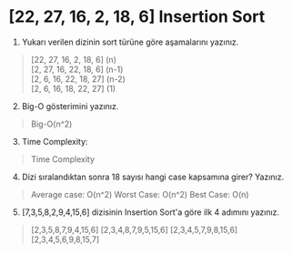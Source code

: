 # [22, 27, 16, 2, 18, 6] Insertion Sort
1. Yukarı verilen dizinin sort türüne göre aşamalarını yazınız.

> [22, 27, 16, 2, 18, 6] (n) <br>
> [2, 27, 16, 22, 18, 6] (n-1) <br>
> [2, 6, 16, 22, 18, 27] (n-2) <br>
> [2, 6, 16, 18, 22, 27] (1) <br>

2. Big-O gösterimini yazınız.
>Big-O(n^2)

3. Time Complexity:
> Time Complexity

4. Dizi sıralandıktan sonra 18 sayısı hangi case kapsamına girer? Yazınız.

> Average case: O(n^2)
> Worst Case: O(n^2)
> Best Case: O(n)

5. [7,3,5,8,2,9,4,15,6] dizisinin Insertion Sort'a göre ilk 4 adımını yazınız.

> [2,3,5,8,7,9,4,15,6]
> [2,3,4,8,7,9,5,15,6]
> [2,3,4,5,7,9,8,15,6]
> [2,3,4,5,6,9,8,15,7]
